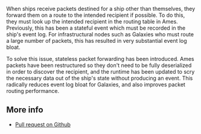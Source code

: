 When ships receive packets destined for a ship other than themselves, they
forward them on a route to the intended recipient if possible. To do this, they
must look up the intended recipient in the routing table in Ames. Previously,
this has been a stateful event which must be recorded in the ship's event log.
For infrastructural nodes such as Galaxies who must route a large number of
packets, this has resulted in very substantial event log bloat.

To solve this issue, stateless packet forwarding has been introduced. Ames
packets have been restructured so they don't need to be fully deserialized in
order to discover the recipient, and the runtime has been updated to scry the
necessary data out of the ship's state without producing an event. This
radically reduces event log bloat for Galaxies, and also improves packet routing
performance.

## More info

- [Pull request on Github](https://github.com/urbit/urbit/pull/3174)
